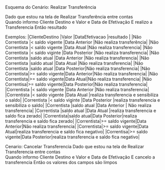 Esquema do Cenário: Realizar Transferência 

Dado que estou na tela de Realizar Transferência entre contas  
Quando informo Cliente Destino 
    <ClienteDestino> e Valor <Valor> e Data de Efetivação <DataEfetivacao>
E realizo a Transferencia
Então  resultado<resultado>

Exemplos:
|ClienteDestino   |Valor            |DataEfetivacao  |resultado                |
|Não Correntista  |< saldo vigente  |Data Anterior   |Não realiza transferência|
|Não Correntista  |< saldo vigente  |Data Atual      |Não realiza transferencia|
|Não Correntista  |< saldo viginte  |Data Posterior  |Não realiza transferencia|
|Não Correntista  |saldo atual      |Data Anterior   |Não realiza transferencia|
|Não Correntista  |saldo atual      |Data Atual      |Não realiza transferencia|
|Não Correntista  |saldo atual        |Data Posterior|Não realiza transferencia|
|Não Correntista|>= saldo vigente|Data Anterior|Não realiza transferencia|
|Não Correntista|>= saldo vigente|Data Atual|Não realiza transferencia|
|Não Correntisa|>= saldo vigente|Data Posterior|Não realiza transferencia|
|Correntista  |< saldo vigente  |Data Anterior   |Não realiza transferencia|
|Correntista  |< saldo vigente  |Data Atual      |realiza transferencia e  sensibiliza o saldo|
|Correntista  |< saldo viginte  |Data Posterior  |realiza transferencia e sensibiliza o saldo|
|Correntista  |saldo atual      |Data Anterior  | Não realiza transferencia|
|Correntista |saldo atual       |Data Atual        |realiza transferencia e saldo fica zerado|
|Correntista|saldo atual|Data Posterior|realiza transferencia e saldo fica zerado|
|Correntista|>= saldo vigente|Data Anterior|Não realiza transferencia|
|Correntista|>= saldo vigente|Data Atual|realiza transferencia e saldo fica negativo|
|Correntisa|>= saldo vigente|Data Posterior|realiza transferencia e saldo fica negativo|

Cenario: Cancelar Transferencia
Dado que estou na tela de Realizar Transferencia entre contas  
Quando informo Cliente Destino  e Valor e Data de Efetivação 
E cancelo a transferencia
Então os valores dos campos são limpos 
